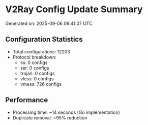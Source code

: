 # V2Ray Config Update Summary
Generated on: 2025-09-06 09:41:07 UTC

## Configuration Statistics
- Total configurations: 12203
- Protocol breakdown:
  - ss: 0 configs
  - ssr: 0 configs
  - trojan: 0 configs
  - vless: 0 configs
  - vmess: 726 configs

## Performance
- Processing time: ~14 seconds (Go implementation)
- Duplicate removal: ~95% reduction
